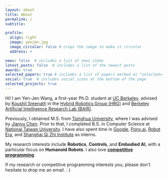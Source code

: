 ```yaml
---
layout: about
title: About
permalink: /
subtitle:

profile:
  align: right
  image: yenjen.jpg
  image_circular: false # crops the image to make it circular
  address: >

news: false  # includes a list of news items
latest_posts: false  # includes a list of the newest posts
awards: true
selected_papers: true # includes a list of papers marked as "selected={true}"
social: true  # includes social icons at the bottom of the page
selected_projects: true
---
```


Hi! I am Yen-Jen Wang, a first-year Ph.D. student at [UC Berkeley](https://www.berkeley.edu), advised by [Koushil Sreenath](https://me.berkeley.edu/people/koushil-sreenath/) in the [Hybrid Robotics Group (HRG)](http://hybrid-robotics.berkeley.edu) and [Berkeley Artificial Intelligence Research Lab (BAIR)](https://bair.berkeley.edu). 

Previously, I obtained M.S. from [Tsinghua University](https://iiis.tsinghua.edu.cn/en/), where I was advised by [Jianyu Chen](http://people.iiis.tsinghua.edu.cn/~jychen/). Prior to that, I completed B.S. in Computer Science at [National Taiwan University](https://www.ntu.edu.tw/english/). I have also spent time in [Google](https://www.google.com), [Pony.ai](https://www.pony.ai), [Robot Era](https://x.com/roboterax), and [Shanghai Qi Zhi Institute](https://sqz.ac.cn/en) as interns.

My research interests include **Robotics**, **Controls**, and **Embodied AI**, with a particular focus on **Humanoid Robots**. I also love [**competitive programming**](https://en.wikipedia.org/wiki/Competitive_programming).

If my research or competitive programming interests you, please don't hesitate to drop me an email. : )
